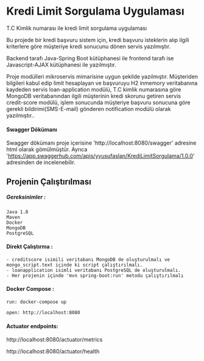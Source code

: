 # Kredi Limit Sorgulama Uygulaması

T.C Kimlik numarası ile kredi limit sorgulama uygulaması 

Bu projede bir kredi başvuru sistem için, kredi başvuru isteklerin alıp ilgili kriterlere göre müşteriye
kredi sonucunu dönen servis yazılmıştır. 

Backend tarafı Java-Spring Boot kütüphanesi ile frontend tarafı ise Javascript-AJAX kütüphanesi ile yazılmıştır.

Proje modülleri mikroservis mimarisine uygun şekilde yazılmıştır. Müşteriden bilgileri kabul edip limit hesaplayan ve başvuruyu H2 inmemory veritabanına kaydeden servis loan-application modülü,
T.C kimlik numarasına göre MongoDB veritabanından ilgili müşterinin kredi skorunu getiren servis credit-score modülü, 
işlem sonucunda müşteriye başvuru sonucuna göre gerekli bildirimi(SMS-E-mail) gönderen notification modülü olarak yazılmıştır..

#### Swagger Dökümanı
Swagger dökümanı proje içerisine 'http://localhost:8080/swagger' adresine html olarak gömülmüştür. 
Ayrıca 'https://app.swaggerhub.com/apis/yyusufaslan/KrediLimitSorgulama/1.0.0' adresinden de incelenebilir. 

## Projenin Çalıştırılması

##### Gereksinimler :
    Java 1.8
    Maven
    Docker
    MongoDB
    PostgreSQL
#### Direkt Çalıştırma : 
    - creditscore isimili veritabanı MongoDB de oluşturulmalı ve mongo_script.text içinde ki script çalıştırılmalı.
    - loanapplication isimli veritabanı PostgreSQL de oluşturulmalı.
    - Her projenin içinde 'mvn spring-boot:run' metodu çalıştırılmalı
    
#### Docker Compose : 
    run: docker-compose up

    open: http://localhost:8080 

#### Actuator endpoints:

http://localhost:8080/actuator/metrics

http://localhost:8080/actuator/health
